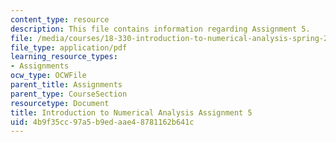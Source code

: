 ```yaml
---
content_type: resource
description: This file contains information regarding Assignment 5.
file: /media/courses/18-330-introduction-to-numerical-analysis-spring-2012/4b9f35cc97a5b9edaae48781162b641c_MIT18_330S12_hw5.pdf
file_type: application/pdf
learning_resource_types:
- Assignments
ocw_type: OCWFile
parent_title: Assignments
parent_type: CourseSection
resourcetype: Document
title: Introduction to Numerical Analysis Assignment 5
uid: 4b9f35cc-97a5-b9ed-aae4-8781162b641c
---
```

